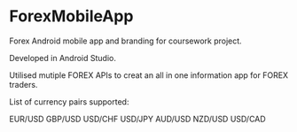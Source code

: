 # ForexMobileApp
Forex Android mobile app and branding for coursework project.

Developed in Android Studio.

Utilised mutiple FOREX APIs to creat an all in one information app for FOREX traders.

List of currency pairs supported:

  EUR/USD
  GBP/USD
  USD/CHF 
  USD/JPY 
  AUD/USD 
  NZD/USD
  USD/CAD 

